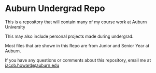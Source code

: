 # Auburn Undergrad Repo
This is a repository that will contain many of my course work at Auburn University

This may also include personal projects made during undergrad.

Most files that are shown in this Repo are from Junior and Senior Year at Auburn.


If you have any questions or comments about this repository, email me at jacob.howard@auburn.edu
